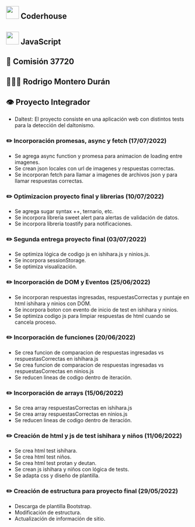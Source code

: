 ## <img src="https://user-images.githubusercontent.com/103367542/170897064-db2db840-0d26-402a-b3bc-3c3f27df5f4f.png" width="35"> Coderhouse
## <img src="https://user-images.githubusercontent.com/103367542/170894562-47345668-e72e-4c31-ac11-263b37e1c7db.png" width="35"> JavaScript
## 🏫 Comisión 37720
## 👨🏻‍🎓 Rodrigo Montero Durán
## 👁 Proyecto Integrador
- Daltest: El proyecto consiste en una aplicación web con distintos tests para la detección del daltonismo.
### ✏️ Incorporación promesas, async y fetch (17/07/2022)
- Se agrega async function y promesa para animacion de loading entre imagenes.
- Se crean json locales con url de imagenes y respuestas correctas.
- Se incorporan fetch para llamar a imagenes de archivos json y para llamar respuestas correctas.
### ✏️ Optimizacion proyecto final y librerias (10/07/2022)
- Se agrega sugar syntax ++, ternario, etc.
- Se incorpora libreria sweet alert para alertas de validación de datos.
- Se incorpora libreria toastify para notificaciones.
### ✏️ Segunda entrega proyecto final (03/07/2022)
- Se optimiza lógica de codigo js en ishihara.js y ninios.js.
- Se incorpora sessionStorage.
- Se optimiza visualización.
### ✏️ Incorporación de DOM y Eventos (25/06/2022)
- Se incorporan respuestas ingresadas, respuestasCorrectas y puntaje en html ishihara y ninios con DOM.
- Se incorpora boton con evento de inicio de test en ishihara y ninios.
- Se optimiza codigo js para limpiar respuestas de html cuando se cancela proceso.
### ✏️ Incorporación de funciones (20/06/2022)
- Se crea funcion de comparacion de respuestas ingresadas vs respuestasCorrectas en ishihara.js
- Se crea funcion de comparacion de respuestas ingresadas vs respuestasCorrectas en ninios.js
- Se reducen lineas de codigo dentro de iteración.
### ✏️ Incorporación de arrays (15/06/2022)
- Se crea array respuestasCorrectas en ishihara.js
- Se crea array respuestasCorrectas en ninios.js
- Se reducen lineas de codigo dentro de iteración.
### ✏️ Creación de html y js de test ishihara y niños (11/06/2022)
- Se crea html test ishihara.
- Se crea html test niños.
- Se crea html test protan y deutan. 
- Se crean js ishihara y niños con lógica de tests.
- Se adapta css y diseño de plantilla.
### ✏️ Creación de estructura para proyecto final (29/05/2022)
- Descarga de plantilla Bootstrap.
- Modificación de estructura.
- Actualización de información de sitio.
